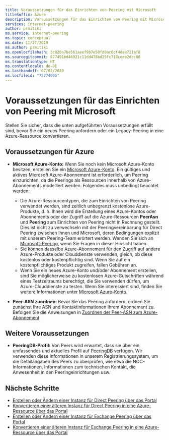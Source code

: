 ```yaml
---
title: Voraussetzungen für das Einrichten von Peering mit Microsoft
titleSuffix: Azure
description: Voraussetzungen für das Einrichten von Peering mit Microsoft
services: internet-peering
author: prmitiki
ms.service: internet-peering
ms.topic: conceptual
ms.date: 11/27/2019
ms.author: prmitiki
ms.openlocfilehash: 3c820a7be561aeef9b7e50fd0ac0cf4dee721af8
ms.sourcegitcommit: 877491bd46921c11dd478bd25fc718ceee2dcc08
ms.translationtype: HT
ms.contentlocale: de-DE
ms.lasthandoff: 07/02/2020
ms.locfileid: "75774005"
---
```

# <a name="prerequisites-to-set-up-peering-with-microsoft"></a>Voraussetzungen für das Einrichten von Peering mit Microsoft

Stellen Sie sicher, dass die unten aufgeführten Voraussetzungen erfüllt sind, bevor Sie ein neues Peering anfordern oder ein Legacy-Peering in eine Azure-Ressource konvertieren.

## <a name="azure-related-prerequisites"></a>Voraussetzungen für Azure
* **Microsoft Azure-Konto:** Wenn Sie noch kein Microsoft Azure-Konto besitzen, erstellen Sie ein [Microsoft Azure-Konto](https://azure.microsoft.com/free). Ein gültiges und aktives Microsoft Azure-Abonnement ist erforderlich, um Peering einzurichten, da die Peerings als Ressourcen innerhalb von Azure-Abonnements modelliert werden. Folgendes muss unbedingt beachtet werden:
    * Die Azure-Ressourcentypen, die zum Einrichten von Peering verwendet werden, sind zeitlich unbegrenzt kostenlose Azure-Produkte, d. h. Ihnen wird die Erstellung eines Azure-Kontos oder Abonnements oder der Zugriff auf die Azure-Ressourcen **PeerAsn** und **Peering** zum Einrichten von Peering nicht in Rechnung gestellt. Dies ist nicht zu verwechseln mit der Peeringvereinbarung für Direct Peering zwischen Ihnen und Microsoft, deren Bedingungen explizit mit unserem Peering-Team erörtert werden. Wenden Sie sich an [Microsoft-Peering](mailto:peering@microsoft.com), wenn Sie Fragen in dieser Hinsicht haben.
    * Sie können dasselbe Azure-Abonnement für den Zugriff auf andere Azure-Produkte oder Clouddienste verwenden, gleich, ob diese kostenlos oder kostenpflichtig sind. Wenn Sie auf ein kostenpflichtiges Produkt zugreifen, fallen Gebühren an.
    * Wenn Sie ein neues Azure-Konto und/oder Abonnement erstellen, sind Sie möglicherweise zu kostenlosen Azure-Gutschriften während eines Testzeitraums berechtigt, die Sie verwenden dürfen, um Azure-Clouddienste zu testen. Wenn Sie interessiert sind, finden Sie weitere Informationen unter [Microsoft Azure-Konto](https://azure.microsoft.com/free).

* **Peer-ASN zuordnen:** Bevor Sie das Peering anfordern, ordnen Sie zunächst Ihre ASN und Kontaktinformationen Ihrem Abonnement zu. Befolgen Sie die Anweisungen in [Zuordnen der Peer-ASN zum Azure-Abonnement](howto-subscription-association-powershell.md).

## <a name="other-prerequisites"></a>Weitere Voraussetzungen
* **PeeringDB-Profil:** Von Peers wird erwartet, dass sie über ein umfassendes und aktuelles Profil auf [PeeringDB](https://www.peeringdb.com) verfügen. Wir verwenden diese Informationen in unserem Registrierungssystem, um die Detailangaben des Peers zu überprüfen, wie etwa die NOC-Informationen, Informationen zum technischen Kontakt, die Anwesenheit in den Peeringeinrichtungen usw.

## <a name="next-steps"></a>Nächste Schritte

* [Erstellen oder Ändern einer Instanz für Direct Peering über das Portal](howto-direct-portal.md)
* [Konvertieren einer älteren Instanz für Direct Peering in eine Azure-Ressource über das Portal](howto-legacy-direct-portal.md)
* [Erstellen oder Ändern einer Instanz für Exchange Peering über das Portal](howto-exchange-portal.md)
* [Konvertieren einer älteren Instanz für Exchange Peering in eine Azure-Ressource über das Portal](howto-legacy-exchange-portal.md)
